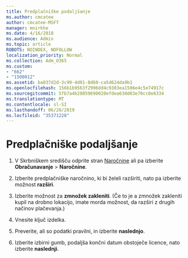 ```yaml
---
title: Predplačniške podaljšanje
ms.author: cmcatee
author: cmcatee-MSFT
manager: mnirkhe
ms.date: 4/16/2018
ms.audience: Admin
ms.topic: article
ROBOTS: NOINDEX, NOFOLLOW
localization_priority: Normal
ms.collection: Adm_O365
ms.custom:
- "662"
- "1500012"
ms.assetid: ba037d2d-3c99-4d01-8d60-ca5d624da9b1
ms.openlocfilehash: 156b1b9563f2996dd4c9303ea1506e4c5e74917c
ms.sourcegitcommit: 5fb7a4b28859690020efdea630d03e70cc0e6334
ms.translationtype: MT
ms.contentlocale: sl-SI
ms.lasthandoff: 06/28/2019
ms.locfileid: "35371228"
---
```

# <a name="prepaid-renewal"></a>Predplačniške podaljšanje

1. V Skrbniškem središču odprite stran [Naročnine](https://go.microsoft.com/fwlink/p/?linkid=842054) ali pa izberite **Obračunavanje** \> **Naročnine**.

2. Izberite predplačniške naročnino, ki bi želeli razširiti, nato pa izberite možnost **razširi**.

3. Izberite možnost za **zmnožek zakleniti**. (Če to je a zmnožek zakleniti kupil na drobno lokacijo, imate morda možnost, da razširi z drugih načinov plačevanja.)

4. Vnesite ključ izdelka.

5. Preverite, ali so podatki pravilni, in izberite **naslednjo**.

6. Izberite izbirni gumb, podaljša končni datum obstoječe licence, nato izberite **naslednji**.

